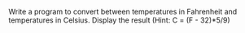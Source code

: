 Write a program to convert between temperatures in Fahrenheit and temperatures in Celsius.
Display the result (Hint: C = (F - 32)*5/9)
